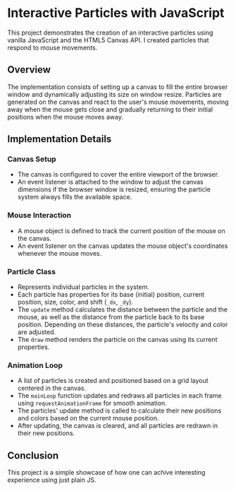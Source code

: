 # Interactive Particles with JavaScript

This project demonstrates the creation of an interactive particles using vanilla JavaScript and the HTML5 Canvas API. I created particles that respond to mouse movements. 

## Overview

The implementation consists of setting up a canvas to fill the entire browser window and dynamically adjusting its size on window resize. Particles are generated on the canvas and react to the user's mouse movements, moving away when the mouse gets close and gradually returning to their initial positions when the mouse moves away.

## Implementation Details

### Canvas Setup

- The canvas is configured to cover the entire viewport of the browser.
- An event listener is attached to the window to adjust the canvas dimensions if the browser window is resized, ensuring the particle system always fills the available space.

### Mouse Interaction

- A mouse object is defined to track the current position of the mouse on the canvas.
- An event listener on the canvas updates the mouse object's coordinates whenever the mouse moves.

### Particle Class

- Represents individual particles in the system.
- Each particle has properties for its base (initial) position, current position, size, color, and shift (`_dx`, `_dy`).
- The `update` method calculates the distance between the particle and the mouse, as well as the distance from the particle back to its base position. Depending on these distances, the particle's velocity and color are adjusted.
- The `draw` method renders the particle on the canvas using its current properties.

### Animation Loop

- A list of particles is created and positioned based on a grid layout centered in the canvas.
- The `mainLoop` function updates and redraws all particles in each frame using `requestAnimationFrame` for smooth animation.
- The particles' update method is called to calculate their new positions and colors based on the current mouse position.
- After updating, the canvas is cleared, and all particles are redrawn in their new positions.

## Conclusion

This project is a simple showcase of how one can achive interesting experience using just plain JS.
